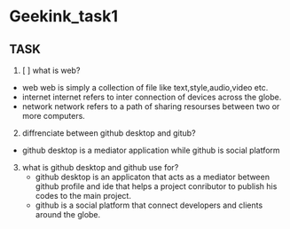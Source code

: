 # Geekink_task1


## TASK 

1. [ ] what is web?
- web 
   web is simply a collection of file like text,style,audio,video etc.
- internet
   internet refers to inter connection of devices across the globe.
- network
   network refers to a path of sharing resourses between two or more computers.
2. diffrenciate between github desktop and gitub?
 - github desktop is a mediator application while github is social platform
3. what is github desktop and github use for?
    - github desktop is an applicaton that acts as a mediator between github profile and ide that helps a project conributor to publish his codes to the main project.
    - github is a social platform that connect developers and clients around the globe.


 